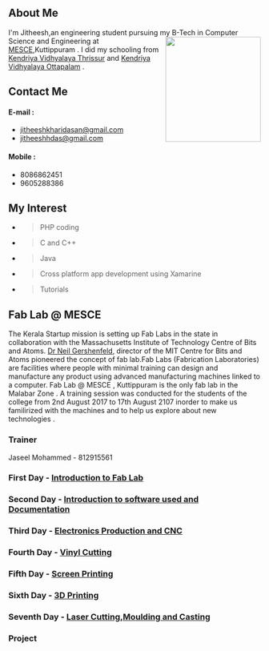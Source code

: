 ## About Me

  I'm Jitheesh,an engineering student pursuing my B-Tech  <img src="jitheeshk.github.io/DSC_0517_1.jpg" height="210" width="190" align="right">  in Computer Science and Engineering at [MESCE](http://www.mesce.ac.in/),Kuttippuram . I did my schooling from [Kendriya Vidhyalaya Thrissur](http://www.kvthrissur.in/) and [Kendriya Vidhyalaya Ottapalam](http://kvottapalam.nic.in/) .


## Contact Me

#### E-mail : <br/>
* jitheeshkharidasan@gmail.com <br/>
* jitheeshhdas@gmail.com <br/>

#### Mobile : <br/>
* 8086862451<br/>
* 9605288386<br/>
         
## My Interest 

  * > PHP coding<br/>
  * > C and C++<br/>
  * > Java <br/>
  * > Cross platform app development using Xamarine<br/>
  * > Tutorials<br/>
 
## Fab Lab @ MESCE

 The Kerala Startup mission is setting up Fab Labs in the state in collaboration with the Massachusetts Institute of Technology Centre of Bits and Atoms. [Dr Neil Gershenfeld](https://en.wikipedia.org/wiki/Neil_Gershenfeld), director of the MIT Centre for Bits and Atoms pioneered the concept of fab lab.Fab Labs (Fabrication Laboratories) are facilities where people with minimal training can design and manufacture any product using advanced manufacturing machines linked to a computer. 
  Fab Lab @ MESCE , Kuttippuram is the only fab lab in the Malabar Zone . A training session was conducted for the students of the college from 2nd August 2017 to 17th August 2107 inorder to make us familirized with the machines and to help us explore about new technologies . 
       
### Trainer 

Jaseel Mohammed - 812915561 
 
### First Day - [Introduction to Fab Lab](https://jitheeshk.github.io/mescefablab.github.io/)

### Second Day - [Introduction to software used and Documentation](https://jitheeshk.github.io/software.github.io/) 

### Third Day - [Electronics Production and CNC](https://jitheeshk.github.io/third.md)
                                
### Fourth Day - [Vinyl Cutting](https://jitheeshk.github.io/fourth.md)
                                	
### Fifth Day - [Screen Printing](https://jitheeshk.github.io/fifth.md)
                                	
### Sixth Day - [3D Printing](https://jitheeshk.github.io/sixth.md)
                                
### Seventh Day - [Laser Cutting,Moulding and Casting](https://jitheeshk.github.io/seventh.md)
                                
### Project

 

